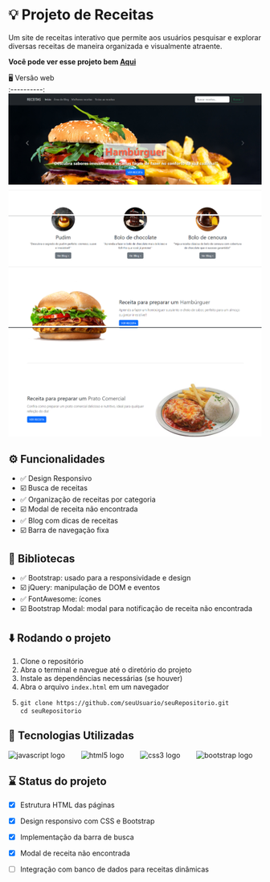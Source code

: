 # 💡 Projeto de Receitas

Um site de receitas interativo que permite aos usuários pesquisar e explorar diversas receitas de maneira organizada e visualmente atraente.

__Você pode ver esse projeto bem [Aqui](https://www.seuSite.com.br)__

 🖥️ Versão web                                                   
:----------:                                                     
<img src="assets/html/imgs/imgsDoProjeto/img01.png"/>   
<img src="assets/html/imgs/imgsDoProjeto/img02.png"/>
<img src="assets/html/imgs/imgsDoProjeto/img03.png"/>

## ⚙️ Funcionalidades

- ✅ Design Responsivo
- ☑️ Busca de receitas
- ✅ Organização de receitas por categoria
- ☑️ Modal de receita não encontrada
- ✅ Blog com dicas de receitas
- ☑️ Barra de navegação fixa

## 🧰 Bibliotecas

- ✅ Bootstrap: usado para a responsividade e design
- ☑️ jQuery: manipulação de DOM e eventos
- ✅ FontAwesome: ícones
- ☑️ Bootstrap Modal: modal para notificação de receita não encontrada

## ⬇️ Rodando o projeto

1. Clone o repositório
2. Abra o terminal e navegue até o diretório do projeto
3. Instale as dependências necessárias (se houver)
4. Abra o arquivo `index.html` em um navegador
5. ```
   git clone https://github.com/seuUsuario/seuRepositorio.git
   cd seuRepositorio
## 🧩 Tecnologias Utilizadas
<div align="left">
  <img src="https://cdn.jsdelivr.net/gh/devicons/devicon/icons/javascript/javascript-original.svg" height="40" alt="javascript logo" />
  <img width="24" />
  <img src="https://cdn.jsdelivr.net/gh/devicons/devicon/icons/html5/html5-original.svg" height="40" alt="html5 logo" />
  <img width="24" />
  <img src="https://cdn.jsdelivr.net/gh/devicons/devicon/icons/css3/css3-original.svg" height="40" alt="css3 logo" />
  <img width="24" />
  <img src="https://cdn.jsdelivr.net/gh/devicons/devicon/icons/bootstrap/bootstrap-original.svg" height="40" alt="bootstrap logo" />
</div>

## ⌛ Status do projeto
- [x] Estrutura HTML das páginas
- [x] Design responsivo com CSS e Bootstrap
- [x] Implementação da barra de busca
- [x] Modal de receita não encontrada
- [ ] Integração com banco de dados para receitas dinâmicas


